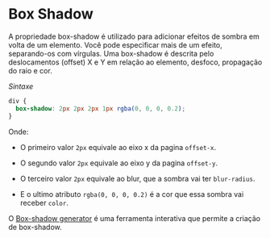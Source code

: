 # Box Shadow

A propriedade box-shadow é utilizado para adicionar efeitos de sombra em volta de um elemento. Você pode especificar mais de um efeito, separando-os com vírgulas. Uma box-shadow é descrita pelo deslocamentos (offset) X e Y em relação ao elemento, desfoco, propagação do raio e cor.

_Sintaxe_

```css
div {
  box-shadow: 2px 2px 2px 1px rgba(0, 0, 0, 0.2);
}
```

Onde:

- O primeiro valor `2px` equivale ao eixo x da pagina `offset-x`.

- O segundo valor `2px` equivale ao eixo y da pagina `offset-y`.

- O terceiro valor `2px` equivale ao blur, que a sombra vai ter `blur-radius`.

- E o ultimo atributo `rgba(0, 0, 0, 0.2)` é a cor que essa sombra vai receber `color`.

O [Box-shadow generator](https://www.cssmatic.com/box-shadow) é uma ferramenta interativa que permite a criação de box-shadow.
